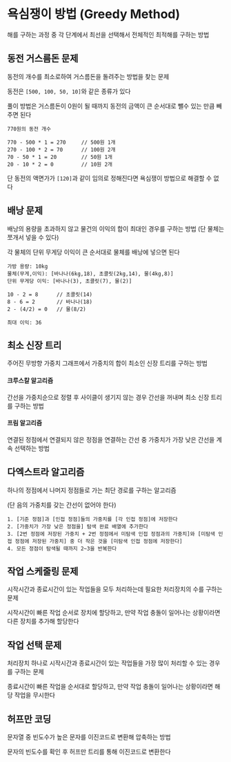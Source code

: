 # 욕심쟁이 방법 (Greedy Method)
해를 구하는 과정 중 각 단계에서 최선을 선택해서 전체적인 최적해를 구하는 방법

## 동전 거스름돈 문제

동전의 개수를 최소로하여 거스름돈을 돌려주는 방법을 찾는 문제

동전은 `[500, 100, 50, 10]`와 같은 종류가 있다

풀이 방법은 거스름돈이 0원이 될 때까지 동전의 금액이 큰 순서대로 뺄수 있는 만큼 빼주면 된다 

```
770원의 동전 개수

770 - 500 * 1 = 270		// 500원 1개
270 - 100 * 2 = 70		// 100원 2개
70 - 50 * 1 = 20		// 50원 1개
20 - 10 * 2 = 0			// 10원 2개
```

단 동전의 액면가가 `[120]`과 같이 임의로 정해진다면 욕심쟁이 방법으로 해결할 수 없다

## 배낭 문제

배낭의 용량을 초과하지 않고 물건의 이익의 합이 최대인 경우를 구하는 방법 (단 물체는 쪼개서 넣을 수 있다)

각 물체의 단위 무게당 이익이 큰 순서대로 물체를 배낭에 넣으면 된다

```
가방 용량: 10kg
물체(무게,이익): [바나나(6kg,18), 초콜릿(2kg,14), 물(4kg,8)]
단위 무게당 이익: [바나나(3), 초콜릿(7), 물(2)]

10 - 2 = 8		// 초콜릿(14)
8 - 6 = 2		// 바나나(18)
2 - (4/2) = 0	// 물(8/2)

최대 이익: 36
```

## 최소 신장 트리

주어진 무방향 가중치 그래프에서 가중치의 합이 최소인 신장 트리를 구하는 방법

#### 크루스칼 알고리즘

간선을 가중치순으로 정렬 후 사이클이 생기지 않는 경우 간선을 꺼내며 최소 신장 트리를 구하는 방법

#### 프림 알고리즘

연결된 정점에서 연결되지 않은 정점을 연결하는 간선 중 가중치가 가장 낮은 간선을 계속 선택하는 방법

## 다엑스트라 알고리즘

하나의 정점에서 나머지 정점들로 가는 최단 경로를 구하는 알고리즘

(단 음의 가중치를 갖는 간선이 없어야 한다)

```
1. [기준 정점]과 [인접 정점]들의 가중치를 [각 인접 정점]에 저장한다
2. [가중치가 가장 낮은 정점을] 탐색 완료 배열에 추가한다
3. [2번 정점에 저장된 가중치 + 2번 정점에서 미탐색 인접 정점과의 가중치]와 [미탐색 인접 정점에 저장된 가중치] 중 더 작은 것을 [미탐색 인접 정점에 저장한다]
4. 모든 정점이 탐색될 때까지 2~3을 반복한다
```

## 작업 스케줄링 문제

시작시간과 종료시간이 있는 작업들을 모두 처리하는데 필요한 처리장치의 수를 구하는 문제

시작시간이 빠른 작업 순서로 장치에 할당하고, 만약 작업 충돌이 일어나는 상황이라면 다른 장치를 추가해 할당한다

## 작업 선택 문제

처리장치 하나로 시작시간과 종료시간이 있는 작업들을 가장 많이 처리할 수 있는 경우를 구하는 문제

종료시간이 빠른 작업을 순서대로 할당하고, 만약 작업 충돌이 일어나는 상황이라면 해당 작업을 무시한다

## 허프만 코딩

문자열 중 빈도수가 높은 문자를 이진코드로 변환해 압축하는 방법

문자의 빈도수를 확인 후 허프만 트리를 통해 이진코드로 변환한다